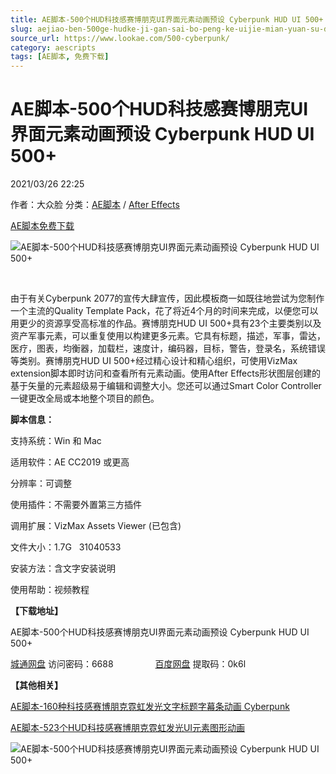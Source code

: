 ```yaml
---
title: AE脚本-500个HUD科技感赛博朋克UI界面元素动画预设 Cyberpunk HUD UI 500+
slug: aejiao-ben-500ge-hudke-ji-gan-sai-bo-peng-ke-uijie-mian-yuan-su-dong-hua-yu-she-cyberpunk-hud-ui-500
source_url: https://www.lookae.com/500-cyberpunk/
category: aescripts
tags: [AE脚本, 免费下载]
---
```

# AE脚本-500个HUD科技感赛博朋克UI界面元素动画预设 Cyberpunk HUD UI 500+

2021/03/26 22:25

作者：大众脸
分类：[AE脚本](https://www.lookae.com/after-effects/aescripts/) / [After Effects](https://www.lookae.com/after-effects/)

[AE脚本](https://www.lookae.com/tag/ae%e8%84%9a%e6%9c%ac/)[免费下载](https://www.lookae.com/tag/%e5%85%8d%e8%b4%b9%e4%b8%8b%e8%bd%bd/)

![AE脚本-500个HUD科技感赛博朋克UI界面元素动画预设 Cyberpunk HUD UI 500+](https://www.lookae.com/wp-content/uploads/2021/03/Cyberpunk-HUD-UI-500.jpg "AE脚本-500个HUD科技感赛博朋克UI界面元素动画预设 Cyberpunk HUD UI 500+-LookAE.com")

[﻿﻿﻿](https://cloud.video.taobao.com//play/u/705956171/p/1/e/6/t/1/303733863149.mp4)

由于有关Cyber​​punk 2077的宣传大肆宣传，因此模板商一如既往地尝试为您制作一个主流的Quality Template Pack，花了将近4个月的时间来完成，以便您可以用更少的资源享受高标准的作品。赛博朋克HUD UI 500+具有23个主要类别以及资产军事元素，可以重复使用以构建更多元素。它具有标题，描述，军事，雷达，医疗，图表，均衡器，加载栏，速度计，编码器，目标，警告，登录名，系统错误等类别。赛博朋克HUD UI 500+经过精心设计和精心组织，可使用VizMax extension脚本即时访问和查看所有元素动画。使用After Effects形状图层创建的基于矢量的元素超级易于编辑和调整大小。您还可以通过Smart Color Controller一键更改全局或本地整个项目的颜色。

**脚本信息：**

支持系统：Win 和 Mac

适用软件：AE CC2019 或更高

分辨率：可调整

使用插件：不需要外置第三方插件

调用扩展：VizMax Assets Viewer (已包含)

文件大小：1.7G   31040533

安装方法：含文字安装说明

使用帮助：视频教程

**【下载地址】**

AE脚本-500个HUD科技感赛博朋克UI界面元素动画预设 Cyberpunk HUD UI 500+

[城通网盘](https://089u.com/f/680462-487140355-36787e) 访问密码：6688                 [百度网盘](https://pan.baidu.com/s/1s99ExNWD-Wl708aIHn0XPA) 提取码：0k6l

**【其他相关】**

[AE脚本-160种科技感赛博朋克霓虹发光文字标题字幕条动画 Cyberpunk](https://www.lookae.com/cyberpunk-titles/)

[AE脚本-523个HUD科技感赛博朋克霓虹发光UI元素图形动画](https://www.lookae.com/cyberpunk-hud-elements/)

![AE脚本-500个HUD科技感赛博朋克UI界面元素动画预设 Cyberpunk HUD UI 500+](https://img.alicdn.com/imgextra/i1/705956171/O1CN01N3SXrA1vSMn3zsIQ0_!!705956171.jpg "AE脚本-500个HUD科技感赛博朋克UI界面元素动画预设 Cyberpunk HUD UI 500+-LookAE.com")
